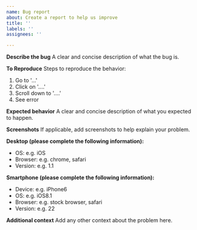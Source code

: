 ```yaml
---
name: Bug report
about: Create a report to help us improve
title: ''
labels: ''
assignees: ''

---
```


**Describe the bug**
A clear and concise description of what the bug is.

**To Reproduce**
Steps to reproduce the behavior:
1. Go to '...'
2. Click on '....'
3. Scroll down to '....'
4. See error

**Expected behavior**
A clear and concise description of what you expected to happen.

**Screenshots**
If applicable, add screenshots to help explain your problem.

**Desktop (please complete the following information):**
- OS: e.g. iOS
- Browser: e.g. chrome, safari
- Version: e.g. 1.1

**Smartphone (please complete the following information):**
- Device: e.g. iPhone6
- OS: e.g. iOS8.1
- Browser: e.g. stock browser, safari
- Version: e.g. 22

**Additional context**
Add any other context about the problem here.
